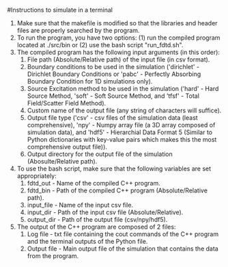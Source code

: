 #Instructions to simulate in a terminal

1. Make sure that the makefile is modified so that the libraries and header files are properly searched by the program.
2. To run the program, you have two options: (1) run the compiled program located at ./src/bin or (2) use the bash script "run_fdtd.sh".
3. The compiled program has the following input arguments (in this order):
    1. File path (Absolute/Relative path) of the input file (in csv format).
    2. Boundary conditions to be used in the simulation ('dirichlet' - Dirichlet Boundary Conditions or 'pabc' - Perfectly Absorbing Boundary Condition for 1D simulations only).
    3. Source Excitation method to be used in the simulation ('hard' - Hard Source Method, 'soft' - Soft Source Method, and 'tfsf' - Total Field/Scatter Field Method).
    4. Custom name of the output file (any string of characters will suffice).
    5. Output file type ('csv' - csv files of the simulation data (least comprehensive), 'npy' - Numpy array file (a 3D array composed of simulation data), and 'hdf5' - Hierarchial Data Format 5 (Similar to Python dictionaries with key-value pairs which makes this the most comprehensive output file)).
    6. Output directory for the output file of the simulation (Abosulte/Relative path).
4. To use the bash script, make sure that the following variables are set appropriately:
    1. fdtd_out - Name of the compiled C++ program.
    2. fdtd_bin - Path of the compiled C++ program (Absolute/Relative path).
    3. input_file - Name of the input csv file.
    4. input_dir - Path of the input csv file (Absolute/Relative).
    5. output_dir - Path of the output file (csv/npy/hdf5).
5. The output of the C++ program are composed of 2 files:
    1. Log file - txt file containing the cout commands of the C++ program and the terminal outputs of the Python file.
    2. Output file - Main output file of the simulation that contains the data from the program.